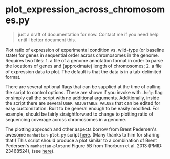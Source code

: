 # plot_expression_across_chromosomes.py

> just a draft of documentation for now. Contact me if you need help until I better document this.

Plot ratio of expression of experimental condition vs. wild-type (or 
baseline state) for genes in sequential order across chromosomes in the genome. Requires two files: 1. a 
file of a genome annotation format in order to parse the locations of genes 
and (approximate) length of chromosomes; 2. a file of expression data to plot.
The default is that the data is in a tab-delimited format.

There are several optional flags that can be supplied at the time of calling
the script to control options. These are shown if you invoke with `-help` 
flag or simply call the script with no additional arguments. Additionally, 
inside the script there are several `USER ADJUSTABLE VALUES` that can be 
edited for easy customization.
Built to be general enough to be easily modified. For example, should be 
fairly straightforward to change to plotting ratio of sequencing coverage 
across chromosomes in a genome.

The plotting approach and other aspects borrow from Brent Pedersen's awesome
`manhattan-plot.py` script [here](https://github.com/brentp/bio-playground/blob/master/plots/manhattan-plot.py). (Many thanks to him for sharing that!)
This script should produce a plot similar to a combination of Brent Pedersen's
`manhattan-plot`and Figure 5B from Thorburn et al. 2013 (PMID: 23468524), (see [here](https://www.ncbi.nlm.nih.gov/pmc/articles/PMC3639041/)).


